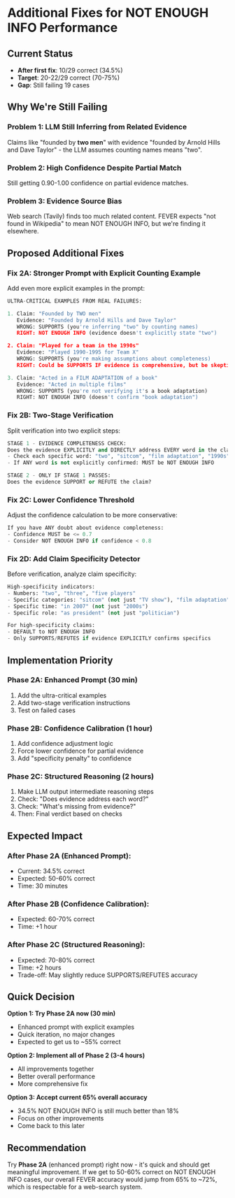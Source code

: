 # Additional Fixes for NOT ENOUGH INFO Performance

## Current Status
- **After first fix**: 10/29 correct (34.5%)
- **Target**: 20-22/29 correct (70-75%)
- **Gap**: Still failing 19 cases

## Why We're Still Failing

### Problem 1: LLM Still Inferring from Related Evidence
Claims like "founded by **two men**" with evidence "founded by Arnold Hills and Dave Taylor" - the LLM assumes counting names means "two".

### Problem 2: High Confidence Despite Partial Match
Still getting 0.90-1.00 confidence on partial evidence matches.

### Problem 3: Evidence Source Bias
Web search (Tavily) finds too much related content. FEVER expects "not found in Wikipedia" to mean NOT ENOUGH INFO, but we're finding it elsewhere.

## Proposed Additional Fixes

### Fix 2A: Stronger Prompt with Explicit Counting Example
Add even more explicit examples in the prompt:

```python
ULTRA-CRITICAL EXAMPLES FROM REAL FAILURES:

1. Claim: "Founded by TWO men"
   Evidence: "Founded by Arnold Hills and Dave Taylor"
   WRONG: SUPPORTS (you're inferring "two" by counting names)
   RIGHT: NOT ENOUGH INFO (evidence doesn't explicitly state "two")

2. Claim: "Played for a team in the 1990s"
   Evidence: "Played 1990-1995 for Team X"
   WRONG: SUPPORTS (you're making assumptions about completeness)
   RIGHT: Could be SUPPORTS IF evidence is comprehensive, but be skeptical

3. Claim: "Acted in a FILM ADAPTATION of a book"
   Evidence: "Acted in multiple films"
   WRONG: SUPPORTS (you're not verifying it's a book adaptation)
   RIGHT: NOT ENOUGH INFO (doesn't confirm "book adaptation")
```

### Fix 2B: Two-Stage Verification
Split verification into two explicit steps:

```python
STAGE 1 - EVIDENCE COMPLETENESS CHECK:
Does the evidence EXPLICITLY and DIRECTLY address EVERY word in the claim?
- Check each specific word: "two", "sitcom", "film adaptation", "1990s", etc.
- If ANY word is not explicitly confirmed: MUST be NOT ENOUGH INFO

STAGE 2 - ONLY IF STAGE 1 PASSES:
Does the evidence SUPPORT or REFUTE the claim?
```

### Fix 2C: Lower Confidence Threshold
Adjust the confidence calculation to be more conservative:

```python
If you have ANY doubt about evidence completeness:
- Confidence MUST be <= 0.7
- Consider NOT ENOUGH INFO if confidence < 0.8
```

### Fix 2D: Add Claim Specificity Detector
Before verification, analyze claim specificity:

```python
High-specificity indicators:
- Numbers: "two", "three", "five players"
- Specific categories: "sitcom" (not just "TV show"), "film adaptation"
- Specific time: "in 2007" (not just "2000s")
- Specific role: "as president" (not just "politician")

For high-specificity claims:
- DEFAULT to NOT ENOUGH INFO
- Only SUPPORTS/REFUTES if evidence EXPLICITLY confirms specifics
```

## Implementation Priority

### Phase 2A: Enhanced Prompt (30 min)
1. Add the ultra-critical examples
2. Add two-stage verification instructions
3. Test on failed cases

### Phase 2B: Confidence Calibration (1 hour)
1. Add confidence adjustment logic
2. Force lower confidence for partial evidence
3. Add "specificity penalty" to confidence

### Phase 2C: Structured Reasoning (2 hours)
1. Make LLM output intermediate reasoning steps
2. Check: "Does evidence address each word?"
3. Check: "What's missing from evidence?"
4. Then: Final verdict based on checks

## Expected Impact

### After Phase 2A (Enhanced Prompt):
- Current: 34.5% correct
- Expected: 50-60% correct
- Time: 30 minutes

### After Phase 2B (Confidence Calibration):
- Expected: 60-70% correct
- Time: +1 hour

### After Phase 2C (Structured Reasoning):
- Expected: 70-80% correct
- Time: +2 hours
- Trade-off: May slightly reduce SUPPORTS/REFUTES accuracy

## Quick Decision

**Option 1: Try Phase 2A now (30 min)**
- Enhanced prompt with explicit examples
- Quick iteration, no major changes
- Expected to get us to ~55% correct

**Option 2: Implement all of Phase 2 (3-4 hours)**
- All improvements together
- Better overall performance
- More comprehensive fix

**Option 3: Accept current 65% overall accuracy**
- 34.5% NOT ENOUGH INFO is still much better than 18%
- Focus on other improvements
- Come back to this later

## Recommendation

Try **Phase 2A** (enhanced prompt) right now - it's quick and should get meaningful improvement. If we get to 50-60% correct on NOT ENOUGH INFO cases, our overall FEVER accuracy would jump from 65% to ~72%, which is respectable for a web-search system.

